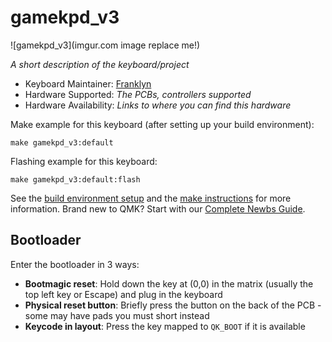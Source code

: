 # gamekpd_v3

![gamekpd_v3](imgur.com image replace me!)

*A short description of the keyboard/project*

* Keyboard Maintainer: [Franklyn](https://github.com/fr4nk1yn)
* Hardware Supported: *The PCBs, controllers supported*
* Hardware Availability: *Links to where you can find this hardware*

Make example for this keyboard (after setting up your build environment):

    make gamekpd_v3:default

Flashing example for this keyboard:

    make gamekpd_v3:default:flash

See the [build environment setup](https://docs.qmk.fm/#/getting_started_build_tools) and the [make instructions](https://docs.qmk.fm/#/getting_started_make_guide) for more information. Brand new to QMK? Start with our [Complete Newbs Guide](https://docs.qmk.fm/#/newbs).

## Bootloader

Enter the bootloader in 3 ways:

* **Bootmagic reset**: Hold down the key at (0,0) in the matrix (usually the top left key or Escape) and plug in the keyboard
* **Physical reset button**: Briefly press the button on the back of the PCB - some may have pads you must short instead
* **Keycode in layout**: Press the key mapped to `QK_BOOT` if it is available
